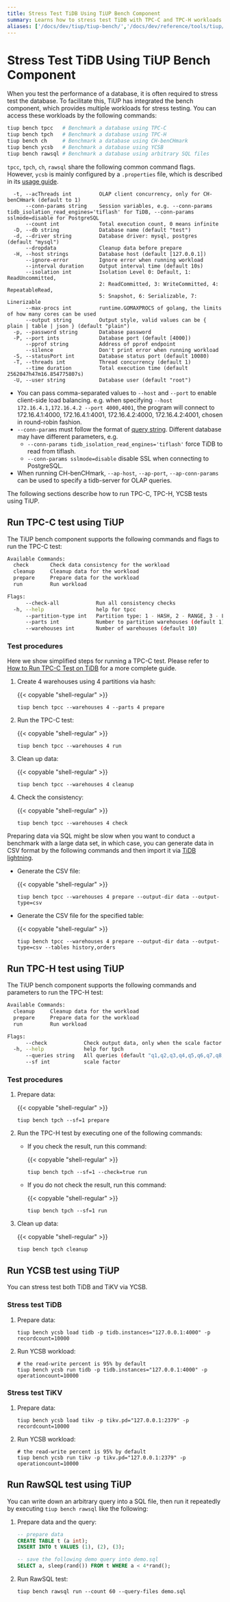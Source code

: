 ```yaml
---
title: Stress Test TiDB Using TiUP Bench Component
summary: Learns how to stress test TiDB with TPC-C and TPC-H workloads using TiUP.
aliases: ['/docs/dev/tiup/tiup-bench/','/docs/dev/reference/tools/tiup/bench/']
---
```


# Stress Test TiDB Using TiUP Bench Component

When you test the performance of a database, it is often required to stress test the database. To facilitate this, TiUP has integrated the bench component, which provides multiple workloads for stress testing. You can access these workloads by the following commands:

```bash
tiup bench tpcc   # Benchmark a database using TPC-C
tiup bench tpch   # Benchmark a database using TPC-H
tiup bench ch     # Benchmark a database using CH-benCHmark
tiup bench ycsb   # Benchmark a database using YCSB
tiup bench rawsql # Benchmark a database using arbitrary SQL files
```

`tpcc`, `tpch`, `ch`, `rawsql` share the following common command flags. However, `ycsb` is mainly configured by a `.properties` file, which is described in its [usage guide](https://github.com/pingcap/go-ycsb#usage).

```
  -t, --acThreads int         OLAP client concurrency, only for CH-benCHmark (default to 1)
      --conn-params string    Session variables, e.g. --conn-params tidb_isolation_read_engines='tiflash' for TiDB, --conn-params sslmode=disable for PostgreSQL
      --count int             Total execution count, 0 means infinite
  -D, --db string             Database name (default "test")
  -d, --driver string         Database driver: mysql, postgres (default "mysql")
      --dropdata              Cleanup data before prepare
  -H, --host strings          Database host (default [127.0.0.1])
      --ignore-error          Ignore error when running workload
      --interval duration     Output interval time (default 10s)
      --isolation int         Isolation Level 0: Default, 1: ReadUncommitted,
                              2: ReadCommitted, 3: WriteCommitted, 4: RepeatableRead,
                              5: Snapshot, 6: Serializable, 7: Linerizable
      --max-procs int         runtime.GOMAXPROCS of golang, the limits of how many cores can be used
      --output string         Output style, valid values can be { plain | table | json } (default "plain")
  -p, --password string       Database password
  -P, --port ints             Database port (default [4000])
      --pprof string          Address of pprof endpoint
      --silence               Don't print error when running workload
  -S, --statusPort int        Database status port (default 10080)
  -T, --threads int           Thread concurrency (default 1)
      --time duration         Total execution time (default 2562047h47m16.854775807s)
  -U, --user string           Database user (default "root")
```

- You can pass comma-separated values to `--host` and `--port` to enable client-side load balancing. e.g. when specifying `--host 172.16.4.1,172.16.4.2 --port 4000,4001`, the program will connect to 172.16.4.1:4000, 172.16.4.1:4001, 172.16.4.2:4000, 172.16.4.2:4001, chosen in round-robin fashion.
- `--conn-params` must follow the format of [query string](https://en.wikipedia.org/wiki/Query_string). Different database may have different parameters, e.g.
    - `--conn-params tidb_isolation_read_engines='tiflash'` force TiDB to read from tiflash.
    - `--conn-params sslmode=disable` disable SSL when connecting to PostgreSQL.
- When running CH-benCHmark, `--ap-host`, `--ap-port`, `--ap-conn-params` can be used to specify a tidb-server for OLAP queries.

The following sections describe how to run TPC-C, TPC-H, YCSB tests using TiUP.

## Run TPC-C test using TiUP

The TiUP bench component supports the following commands and flags to run the TPC-C test:

```bash
Available Commands:
  check       Check data consistency for the workload
  cleanup     Cleanup data for the workload
  prepare     Prepare data for the workload
  run         Run workload

Flags:
      --check-all            Run all consistency checks
  -h, --help                 help for tpcc
      --partition-type int   Partition type: 1 - HASH, 2 - RANGE, 3 - LIST (HASH-like), 4 - LIST (RANGE-like) (default 1)
      --parts int            Number to partition warehouses (default 1)
      --warehouses int       Number of warehouses (default 10)

```

### Test procedures

Here we show simplified steps for running a TPC-C test. Please refer to [How to Run TPC-C Test on TiDB](/benchmark/benchmark-tidb-using-tpcc.md) for a more complete guide.

1. Create 4 warehouses using 4 partitions via hash:

    {{< copyable "shell-regular" >}}

    ```shell
    tiup bench tpcc --warehouses 4 --parts 4 prepare
    ```

2. Run the TPC-C test:

    {{< copyable "shell-regular" >}}

    ```shell
    tiup bench tpcc --warehouses 4 run
    ```

3. Clean up data:

    {{< copyable "shell-regular" >}}

    ```shell
    tiup bench tpcc --warehouses 4 cleanup
    ```

4. Check the consistency:

    {{< copyable "shell-regular" >}}

    ```shell
    tiup bench tpcc --warehouses 4 check
    ```

Preparing data via SQL might be slow when you want to conduct a benchmark with a large data set, in which case, you can generate data in CSV format by the following commands and then import it via [TiDB lightning](/tidb-lightning/tidb-lightning-overview.md).

- Generate the CSV file:

    {{< copyable "shell-regular" >}}

    ```shell
    tiup bench tpcc --warehouses 4 prepare --output-dir data --output-type=csv
    ```

- Generate the CSV file for the specified table:

    {{< copyable "shell-regular" >}}

    ```shell
    tiup bench tpcc --warehouses 4 prepare --output-dir data --output-type=csv --tables history,orders
    ```

## Run TPC-H test using TiUP

The TiUP bench component supports the following commands and parameters to run the TPC-H test:

```bash
Available Commands:
  cleanup     Cleanup data for the workload
  prepare     Prepare data for the workload
  run         Run workload

Flags:
      --check            Check output data, only when the scale factor equals 1
  -h, --help             help for tpch
      --queries string   All queries (default "q1,q2,q3,q4,q5,q6,q7,q8,q9,q10,q11,q12,q13,q14,q15,q16,q17,q18,q19,q20,q21,q22")
      --sf int           scale factor
```

### Test procedures

1. Prepare data:

    {{< copyable "shell-regular" >}}

    ```shell
    tiup bench tpch --sf=1 prepare
    ```

2. Run the TPC-H test by executing one of the following commands:

    - If you check the result, run this command:

        {{< copyable "shell-regular" >}}

        ```shell
        tiup bench tpch --sf=1 --check=true run
        ```

    - If you do not check the result, run this command:

        {{< copyable "shell-regular" >}}

        ```shell
        tiup bench tpch --sf=1 run
        ```

3. Clean up data:

    {{< copyable "shell-regular" >}}

    ```shell
    tiup bench tpch cleanup
    ```

## Run YCSB test using TiUP

You can stress test both TiDB and TiKV via YCSB.

### Stress test TiDB

1. Prepare data:

    ```shell
    tiup bench ycsb load tidb -p tidb.instances="127.0.0.1:4000" -p recordcount=10000
    ```

2. Run YCSB workload:

    ```shell
    # the read-write percent is 95% by default
    tiup bench ycsb run tidb -p tidb.instances="127.0.0.1:4000" -p operationcount=10000
    ```

### Stress test TiKV

1. Prepare data:

    ```shell
    tiup bench ycsb load tikv -p tikv.pd="127.0.0.1:2379" -p recordcount=10000
    ```

2. Run YCSB workload:

    ```shell
    # the read-write percent is 95% by default
    tiup bench ycsb run tikv -p tikv.pd="127.0.0.1:2379" -p operationcount=10000
    ```

## Run RawSQL test using TiUP

You can write down an arbitrary query into a SQL file, then run it repeatedly by executing `tiup bench rawsql` like the following:

1. Prepare data and the query:

    ```sql
    -- prepare data
    CREATE TABLE t (a int);
    INSERT INTO t VALUES (1), (2), (3);

    -- save the following demo query into demo.sql
    SELECT a, sleep(rand()) FROM t WHERE a < 4*rand();
    ```

2. Run RawSQL test:

   ```shell
   tiup bench rawsql run --count 60 --query-files demo.sql
   ```
